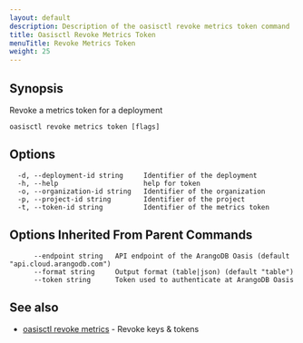 ```yaml
---
layout: default
description: Description of the oasisctl revoke metrics token command
title: Oasisctl Revoke Metrics Token
menuTitle: Revoke Metrics Token
weight: 25
---
```

## Synopsis
Revoke a metrics token for a deployment

```
oasisctl revoke metrics token [flags]
```

## Options
```
  -d, --deployment-id string     Identifier of the deployment
  -h, --help                     help for token
  -o, --organization-id string   Identifier of the organization
  -p, --project-id string        Identifier of the project
  -t, --token-id string          Identifier of the metrics token
```

## Options Inherited From Parent Commands
```
      --endpoint string   API endpoint of the ArangoDB Oasis (default "api.cloud.arangodb.com")
      --format string     Output format (table|json) (default "table")
      --token string      Token used to authenticate at ArangoDB Oasis
```

## See also
* [oasisctl revoke metrics](revoke-metrics.md)	 - Revoke keys & tokens

